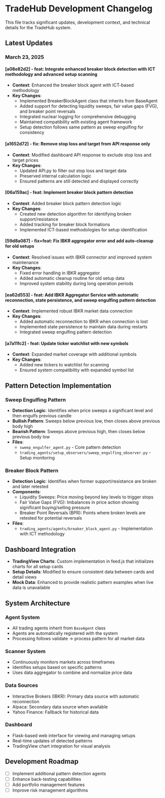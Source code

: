 # TradeHub Development Changelog

This file tracks significant updates, development context, and technical details for the TradeHub system.

## Latest Updates

### March 23, 2025

#### [a08e82d2] - feat: Integrate enhanced breaker block detection with ICT methodology and advanced setup scanning
- **Context**: Enhanced the breaker block agent with ICT-based methodology
- **Key Changes**:
  - Implemented BreakerBlockAgent class that inherits from BaseAgent
  - Added support for detecting liquidity sweeps, fair value gaps (FVG), and breaker point reversals
  - Integrated nuclear logging for comprehensive debugging
  - Maintained compatibility with existing agent framework
  - Setup detection follows same pattern as sweep engulfing for consistency

#### [a1652d72] - fix: Remove stop loss and target from API response only
- **Context**: Modified dashboard API response to exclude stop loss and target prices
- **Key Changes**:
  - Updated API.py to filter out stop loss and target data
  - Preserved internal calculation logic
  - Ensured patterns are still detected and displayed correctly

#### [06a159ac] - feat: Implement breaker block pattern detection
- **Context**: Added breaker block pattern detection logic
- **Key Changes**:
  - Created new detection algorithm for identifying broken support/resistance
  - Added tracking for breaker block formations
  - Implemented ICT-based methodologies for setup identification

#### [59d8a087] - fix+feat: Fix IBKR aggregator error and add auto-cleanup for old setups
- **Context**: Resolved issues with IBKR connector and improved system maintenance
- **Key Changes**:
  - Fixed error handling in IBKR aggregator
  - Added automatic cleanup routine for old setup data
  - Improved system stability during long operation periods

#### [ea62d553] - feat: Add IBKR Aggregator Service with automatic reconnection, state persistence, and sweep engulfing pattern detection
- **Context**: Implemented robust IBKR market data connection
- **Key Changes**:
  - Added automatic reconnection to IBKR when connection is lost
  - Implemented state persistence to maintain data during restarts
  - Integrated sweep engulfing pattern detection

#### [a7a11fc2] - feat: Update ticker watchlist with new symbols
- **Context**: Expanded market coverage with additional symbols
- **Key Changes**:
  - Added new tickers to watchlist for scanning
  - Ensured system compatibility with expanded symbol list

## Pattern Detection Implementation

### Sweep Engulfing Pattern
- **Detection Logic**: Identifies when price sweeps a significant level and then engulfs previous candle
- **Bullish Pattern**: Sweeps below previous low, then closes above previous body high
- **Bearish Pattern**: Sweeps above previous high, then closes below previous body low
- **Files**: 
  - `sweep_engulfer_agent.py` - Core pattern detection
  - `trading_agents/setup_observers/sweep_engulfing_observer.py` - Setup monitoring

### Breaker Block Pattern
- **Detection Logic**: Identifies when former support/resistance are broken and later retested
- **Components**:
  - Liquidity Sweeps: Price moving beyond key levels to trigger stops
  - Fair Value Gaps (FVG): Imbalances in price action showing significant buying/selling pressure
  - Breaker Point Reversals (BPR): Points where broken levels are retested for potential reversals
- **Files**:
  - `trading_agents/agents/breaker_block_agent.py` - Implementation with ICT methodology

## Dashboard Integration

- **TradingView Charts**: Custom implementation in feed.js that initializes charts for all setup cards
- **Setup Details**: Modified to ensure consistent data between cards and detail views
- **Mock Data**: Enhanced to provide realistic pattern examples when live data is unavailable

## System Architecture

### Agent System
- All trading agents inherit from `BaseAgent` class
- Agents are automatically registered with the system
- Processing follows validate → process pattern for all market data

### Scanner System
- Continuously monitors markets across timeframes
- Identifies setups based on specific patterns
- Uses data aggregator to combine and normalize price data

### Data Sources
- Interactive Brokers (IBKR): Primary data source with automatic reconnection
- Alpaca: Secondary data source when available
- Yahoo Finance: Fallback for historical data

### Dashboard
- Flask-based web interface for viewing and managing setups
- Real-time updates of detected patterns
- TradingView chart integration for visual analysis

## Development Roadmap

- [ ] Implement additional pattern detection agents
- [ ] Enhance back-testing capabilities
- [ ] Add portfolio management features
- [ ] Improve risk management algorithms
